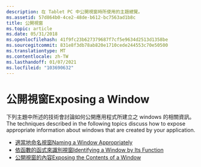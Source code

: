 ```yaml
---
description: 在 Tablet PC 中公開視窗時所使用的主題總覽。
ms.assetid: 57d864b0-4ce2-48de-b612-bc7563ad1b8c
title: 公開視窗
ms.topic: article
ms.date: 05/31/2018
ms.openlocfilehash: 41f9fc23b627379687f7cf5e9634d2513d1358be
ms.sourcegitcommit: 831e8f3db78ab820e1710cede244553c70e50500
ms.translationtype: MT
ms.contentlocale: zh-TW
ms.lasthandoff: 01/07/2021
ms.locfileid: "103690632"
---
```

# <a name="exposing-a-window"></a><span data-ttu-id="4e011-103">公開視窗</span><span class="sxs-lookup"><span data-stu-id="4e011-103">Exposing a Window</span></span>

<span data-ttu-id="4e011-104">下列主題中所述的技術會討論如何公開應用程式所建立之 windows 的相關資訊。</span><span class="sxs-lookup"><span data-stu-id="4e011-104">The techniques described in the following topics discuss how to expose appropriate information about windows that are created by your application.</span></span>

-   [<span data-ttu-id="4e011-105">適當地命名視窗</span><span class="sxs-lookup"><span data-stu-id="4e011-105">Naming a Window Appropriately</span></span>](naming-a-window-appropriately.md)
-   [<span data-ttu-id="4e011-106">依函數的函式來識別視窗</span><span class="sxs-lookup"><span data-stu-id="4e011-106">Identifying a Window by Its Function</span></span>](identifying-a-window-by-its-function.md)
-   [<span data-ttu-id="4e011-107">公開視窗的內容</span><span class="sxs-lookup"><span data-stu-id="4e011-107">Exposing the Contents of a Window</span></span>](exposing-the-contents-of-a-window.md)

 

 



